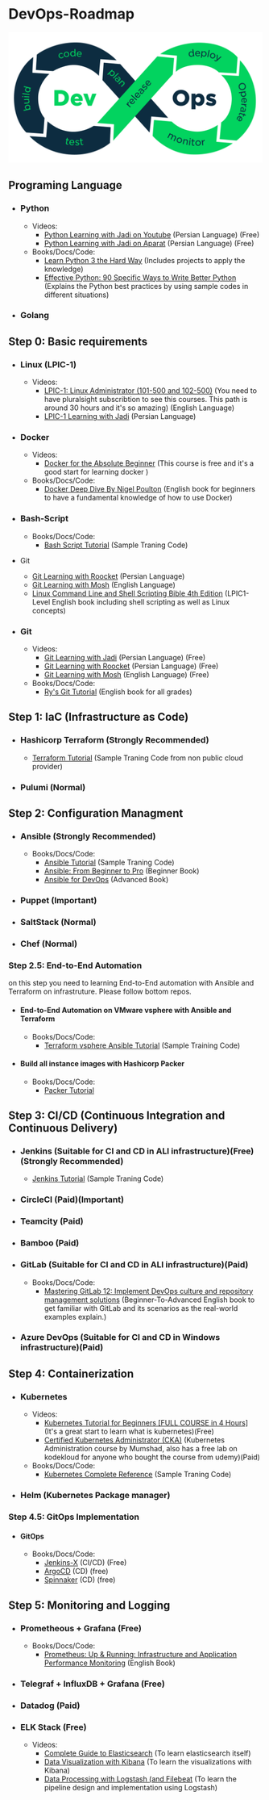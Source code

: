 # DevOps-Roadmap

<p align="center">
 <img alt="DevOps-Logo" src="image/DevOps.png">
</p>

## Programing Language
- ### Python
  - Videos:
    - [Python Learning with Jadi on Youtube](https://www.youtube.com/watch?v=BR7m_2D_-Uw&list=PL-tKrPVkKKE1Y_o_h2w85dzVdoX5t7SI0) (Persian Language) (Free)
    - [Python Learning with Jadi on Aparat](https://www.aparat.com/v/Fk27n) (Persian Language) (Free)
  - Books/Docs/Code:
    - [Learn Python 3 the Hard Way](https://www.amazon.com/Learn-Python-Hard-Way-Introduction/dp/0134692888/ref=sr_1_1) (Includes projects to apply the knowledge)
    - [Effective Python: 90 Specific Ways to Write Better Python](https://www.amazon.com/Effective-Python-Specific-Software-Development/dp/0134853989/ref=sr_1_1) (Explains the Python best practices by using sample codes in different situations)
- ### Golang

## Step 0: Basic requirements
- ### Linux (LPIC-1)
  - Videos:
    - [LPIC-1: Linux Administrator (101-500 and 102-500)](https://app.pluralsight.com/paths/certificate/lpic-one) (You need to have pluralsight subscribtion to see this courses. This path is around 30 hours and it's so amazing) (English Language)
    - [LPIC-1 Learning with Jadi](https://www.aparat.com/v/vw7Gl?playlist=207575) (Persian Language)
    
- ### Docker
  - Videos:
    - [Docker for the Absolute Beginner](https://kodekloud.com/courses/docker-for-the-absolute-beginner/) (This course is free and it's a good start for learning docker )
  - Books/Docs/Code:
    - [Docker Deep Dive By  Nigel Poulton](https://www.amazon.com/Docker-Deep-Dive-Nigel-Poulton/dp/1521822808/ref=tmm_pap_swatch_0) (English book for beginners to have a fundamental knowledge of how to use Docker)

- ### Bash-Script
  - Books/Docs/Code:
    - [Bash Script Tutorial](https://github.com/ahmadalibagheri/bash-script-tutorial) (Sample Traning Code)
- Git
    - [Git Learning with Roocket](https://roocket.ir/series/learn-git-and-github) (Persian Language)  
    - [Git Learning with Mosh](https://codewithmosh.com/p/the-ultimate-git-course) (English Language) 
    - [Linux Command Line and Shell Scripting Bible 4th Edition](https://www.amazon.com/Linux-Command-Shell-Scripting-Bible/dp/1119700914/ref=pd_bxgy_img_sccl_2/145-7066057-4592848) (LPIC1-Level English book including shell scripting as well as Linux concepts)
- ### Git
  - Videos:
    - [Git Learning with Jadi](https://faradars.org/courses/fvgit9609-git-github-gitlab) (Persian Language) (Free)
    - [Git Learning with Roocket](https://roocket.ir/series/learn-git-and-github) (Persian Language) (Free) 
    - [Git Learning with Mosh](https://codewithmosh.com/p/the-ultimate-git-course) (English Language) (Free)
  - Books/Docs/Code:
    - [Ry's Git Tutorial](https://www.amazon.com/Rys-Git-Tutorial-Ryan-Hodson-ebook/dp/B00QFIA5OC/ref=sr_1_15) (English book for all grades)

## Step 1: IaC (Infrastructure as Code)
- ### Hashicorp Terraform (Strongly Recommended)
    - [Terraform Tutorial](https://github.com/ahmadalibagheri/terraform-tutorial) (Sample Traning Code from non public cloud provider)
- ### Pulumi (Normal)

## Step 2: Configuration Managment
- ### Ansible (Strongly Recommended)
  - Books/Docs/Code:
    - [Ansible Tutorial](https://github.com/ahmadalibagheri/Ansible-tutorial) (Sample Traning Code)
    - [Ansible: From Beginner to Pro](https://www.amazon.com/Ansible-Beginner-Pro-Michael-Heap/dp/1484216601/ref=sr_1_19) (Beginner Book)
    - [Ansible for DevOps](https://www.amazon.com/Ansible-DevOps-Server-configuration-management/dp/0986393428/ref=sr_1_4) (Advanced Book)
- ### Puppet (Important)
- ### SaltStack (Normal)
- ### Chef (Normal)

### Step 2.5: End-to-End Automation
on this step you need to learning End-to-End automation with Ansible and Terraform on infrastruture. Please follow bottom repos.
- #### End-to-End Automation on VMware vsphere with Ansible and Terraform
  - Books/Docs/Code:
    - [Terraform vsphere Ansible Tutorial](https://github.com/ahmadalibagheri/terraform-vsphere-ansible) (Sample Training Code)
- #### Build all instance images with Hashicorp Packer
  - Books/Docs/Code:
    - [Packer Tutorial](https://github.com/ahmadalibagheri/packer-tutorial)

## Step 3: CI/CD (Continuous Integration and Continuous Delivery)
- ### Jenkins (Suitable for CI and CD in ALl infrastructure)(Free) (Strongly Recommended)
    - [Jenkins Tutorial](https://github.com/ahmadalibagheri/jenkins-tutorial) (Sample Traning Code)
- ### CircleCI (Paid)(Important)
- ### Teamcity (Paid)
- ### Bamboo (Paid)
- ### GitLab (Suitable for CI and CD in ALl infrastructure)(Paid)
  - Books/Docs/Code:
    - [Mastering GitLab 12: Implement DevOps culture and repository management solutions](https://www.amazon.com/Mastering-GitLab-Implement-repository-management-ebook/dp/B07W6F6SGG/ref=sr_1_3) (Beginner-To-Advanced English book to get familiar with GitLab and its scenarios as the real-world examples explain.)
- ### Azure DevOps (Suitable for CI and CD in Windows infrastructure)(Paid)

## Step 4: Containerization
- ### Kubernetes
  - Videos:
    - [Kubernetes Tutorial for Beginners [FULL COURSE in 4 Hours]](https://www.youtube.com/watch?v=X48VuDVv0do) (It's a great start to learn what is kubernetes)(Free)
    - [Certified Kubernetes Administrator (CKA)](https://www.udemy.com/course/certified-kubernetes-administrator-with-practice-tests/) (Kubernetes Administration course by Mumshad, also has a free lab on kodekloud for anyone who bought the course from udemy)(Paid)
  - Books/Docs/Code:
    - [Kubernetes Complete Reference](https://github.com/ahmadalibagheri/kubernetes-complete-reference) (Sample Traning Code)

- ### Helm (Kubernetes Package manager)

### Step 4.5: GitOps Implementation
- #### GitOps
  - Books/Docs/Code:
    - [Jenkins-X](https://jenkins-x.io/) (CI/CD) (Free)
    - [ArgoCD](https://argo-cd.readthedocs.io/en/stable/) (CD) (free)
    - [Spinnaker](https://spinnaker.io/) (CD) (free)

## Step 5: Monitoring and Logging
- ### Prometheous + Grafana (Free)
  - Books/Docs/Code:
    - [Prometheus: Up & Running: Infrastructure and Application Performance Monitoring](https://www.amazon.com/Prometheus-Infrastructure-Application-Performance-Monitoring/dp/1492034142/ref=sr_1_1) (English Book)
- ### Telegraf + InfluxDB + Grafana (Free)
- ### Datadog (Paid)
- ### ELK Stack (Free)
  - Videos:
    - [Complete Guide to Elasticsearch](https://www.udemy.com/course/elasticsearch-complete-guide/) (To learn elasticsearch itself)
    - [Data Visualization with Kibana](https://www.udemy.com/course/data-visualization-with-kibana/) (To learn the visualizations with Kibana)
    - [Data Processing with Logstash (and Filebeat](https://www.udemy.com/course/processing-events-with-logstash/) (To learn the pipeline design and implementation using Logstash)
